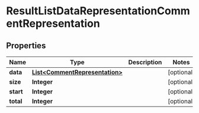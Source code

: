 
# ResultListDataRepresentationCommentRepresentation

## Properties
Name | Type | Description | Notes
------------ | ------------- | ------------- | -------------
**data** | [**List&lt;CommentRepresentation&gt;**](CommentRepresentation.md) |  |  [optional]
**size** | **Integer** |  |  [optional]
**start** | **Integer** |  |  [optional]
**total** | **Integer** |  |  [optional]




